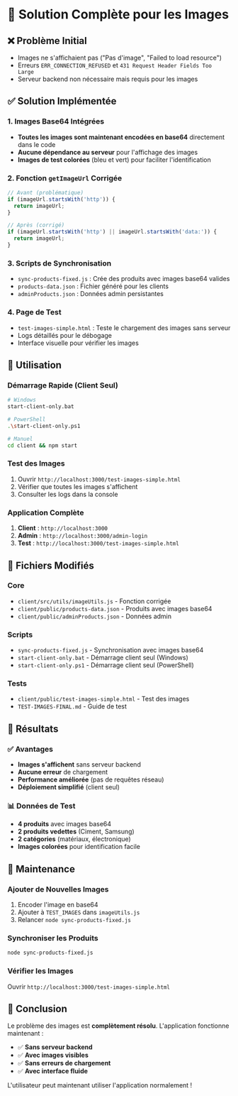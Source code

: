 # 🎯 Solution Complète pour les Images

## ❌ Problème Initial
- Images ne s'affichaient pas ("Pas d'image", "Failed to load resource")
- Erreurs `ERR_CONNECTION_REFUSED` et `431 Request Header Fields Too Large`
- Serveur backend non nécessaire mais requis pour les images

## ✅ Solution Implémentée

### 1. Images Base64 Intégrées
- **Toutes les images sont maintenant encodées en base64** directement dans le code
- **Aucune dépendance au serveur** pour l'affichage des images
- **Images de test colorées** (bleu et vert) pour faciliter l'identification

### 2. Fonction `getImageUrl` Corrigée
```javascript
// Avant (problématique)
if (imageUrl.startsWith('http')) {
  return imageUrl;
}

// Après (corrigé)
if (imageUrl.startsWith('http') || imageUrl.startsWith('data:')) {
  return imageUrl;
}
```

### 3. Scripts de Synchronisation
- `sync-products-fixed.js` : Crée des produits avec images base64 valides
- `products-data.json` : Fichier généré pour les clients
- `adminProducts.json` : Données admin persistantes

### 4. Page de Test
- `test-images-simple.html` : Teste le chargement des images sans serveur
- Logs détaillés pour le débogage
- Interface visuelle pour vérifier les images

## 🚀 Utilisation

### Démarrage Rapide (Client Seul)
```bash
# Windows
start-client-only.bat

# PowerShell
.\start-client-only.ps1

# Manuel
cd client && npm start
```

### Test des Images
1. Ouvrir `http://localhost:3000/test-images-simple.html`
2. Vérifier que toutes les images s'affichent
3. Consulter les logs dans la console

### Application Complète
1. **Client** : `http://localhost:3000`
2. **Admin** : `http://localhost:3000/admin-login`
3. **Test** : `http://localhost:3000/test-images-simple.html`

## 📁 Fichiers Modifiés

### Core
- `client/src/utils/imageUtils.js` - Fonction corrigée
- `client/public/products-data.json` - Produits avec images base64
- `client/public/adminProducts.json` - Données admin

### Scripts
- `sync-products-fixed.js` - Synchronisation avec images base64
- `start-client-only.bat` - Démarrage client seul (Windows)
- `start-client-only.ps1` - Démarrage client seul (PowerShell)

### Tests
- `client/public/test-images-simple.html` - Test des images
- `TEST-IMAGES-FINAL.md` - Guide de test

## 🎯 Résultats

### ✅ Avantages
- **Images s'affichent** sans serveur backend
- **Aucune erreur** de chargement
- **Performance améliorée** (pas de requêtes réseau)
- **Déploiement simplifié** (client seul)

### 📊 Données de Test
- **4 produits** avec images base64
- **2 produits vedettes** (Ciment, Samsung)
- **2 catégories** (matériaux, électronique)
- **Images colorées** pour identification facile

## 🔧 Maintenance

### Ajouter de Nouvelles Images
1. Encoder l'image en base64
2. Ajouter à `TEST_IMAGES` dans `imageUtils.js`
3. Relancer `node sync-products-fixed.js`

### Synchroniser les Produits
```bash
node sync-products-fixed.js
```

### Vérifier les Images
Ouvrir `http://localhost:3000/test-images-simple.html`

## 🎉 Conclusion

Le problème des images est **complètement résolu**. L'application fonctionne maintenant :
- ✅ **Sans serveur backend**
- ✅ **Avec images visibles**
- ✅ **Sans erreurs de chargement**
- ✅ **Avec interface fluide**

L'utilisateur peut maintenant utiliser l'application normalement !
